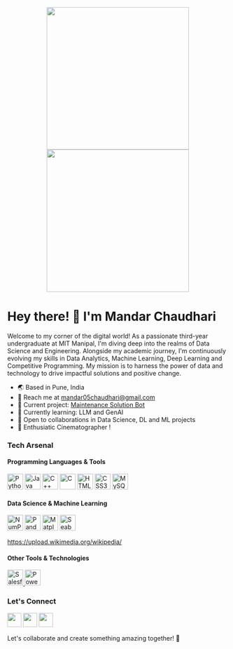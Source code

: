 <div align="center">
  <img src="https://raw.githubusercontent.com/thomasync/thomasync/main/headergitdark.gif#gh-dark-mode-only" align="center" height="325" />
  <img src="https://raw.githubusercontent.com/thomasync/thomasync/main/headergitlight.gif#gh-light-mode-only" align="center" height="325" />
</div>  

Hey there! 👋 I'm Mandar Chaudhari
==================================

Welcome to my corner of the digital world! As a passionate third-year undergraduate at MIT Manipal, I'm diving deep into the realms of Data Science and Engineering. Alongside my academic journey, I'm continuously evolving my skills in Data Analytics, Machine Learning, Deep Learning and Competitive Programming. My mission is to harness the power of data and technology to drive impactful solutions and positive change.

* 🌏 Based in Pune, India
* 📧 Reach me at [mandar05chaudhari@gmail.com](mailto:mandar05chaudhari@gmail.com)
* 🚀 Current project: [Maintenance Solution Bot](https://github.com/mandarchaudharii/Maintenance-Solution-Bot)
* 🧠 Currently learning: LLM and GenAI
* 🤝 Open to collaborations in Data Science, DL and ML projects
* 🎥 Enthusiatic Cinematographer !

### Tech Arsenal

#### Programming Languages & Tools
<p align="left">
  <a href="https://www.python.org/" target="_blank" rel="noreferrer"><img src="https://raw.githubusercontent.com/danielcranney/readme-generator/main/public/icons/skills/python-colored.svg" width="36" height="36" alt="Python" /></a>
  <a href="https://www.oracle.com/java/" target="_blank" rel="noreferrer"><img src="https://raw.githubusercontent.com/danielcranney/readme-generator/main/public/icons/skills/java-colored.svg" width="36" height="36" alt="Java" /></a>
  <a href="https://docs.microsoft.com/en-us/cpp/?view=msvc-170" target="_blank" rel="noreferrer"><img src="https://raw.githubusercontent.com/danielcranney/readme-generator/main/public/icons/skills/cplusplus-colored.svg" width="36" height="36" alt="C++" /></a>
  <a href="https://docs.microsoft.com/en-us/cpp/?view=msvc-170" target="_blank" rel="noreferrer"><img src="https://raw.githubusercontent.com/danielcranney/readme-generator/main/public/icons/skills/c-colored.svg" width="36" height="36" alt="C" /></a>
  <a href="https://developer.mozilla.org/en-US/docs/Glossary/HTML5" target="_blank" rel="noreferrer"><img src="https://raw.githubusercontent.com/danielcranney/readme-generator/main/public/icons/skills/html5-colored.svg" width="36" height="36" alt="HTML5" /></a>
  <a href="https://developer.mozilla.org/en-US/docs/Web/CSS" target="_blank" rel="noreferrer"><img src="https://raw.githubusercontent.com/danielcranney/readme-generator/main/public/icons/skills/css3-colored.svg" width="36" height="36" alt="CSS3" /></a>
  <a href="https://www.mysql.com/" target="_blank" rel="noreferrer"><img src="https://raw.githubusercontent.com/danielcranney/readme-generator/main/public/icons/skills/mysql-colored.svg" width="36" height="36" alt="MySQL" /></a>
</p>

#### Data Science & Machine Learning
<p align="left">
  <a href="https://numpy.org/" target="_blank" rel="noreferrer"><img src="https://raw.githubusercontent.com/danielcranney/readme-generator/main/public/icons/skills/numpy-colored.svg" width="36" height="36" alt="NumPy" /></a>
  <a href="https://pandas.pydata.org/" target="_blank" rel="noreferrer"><img src="https://raw.githubusercontent.com/danielcranney/readme-generator/main/public/icons/skills/pandas-colored.svg" width="36" height="36" alt="Pandas" /></a>
  <a href="https://matplotlib.org/" target="_blank" rel="noreferrer"><img src="https://raw.githubusercontent.com/danielcranney/readme-generator/main/public/icons/skills/matplotlib-colored.svg" width="36" height="36" alt="Matplotlib" /></a>
  <a href="https://seaborn.pydata.org/" target="_blank" rel="noreferrer"><img src="https://raw.githubusercontent.com/danielcranney/readme-generator/main/public/icons/skills/seaborn-colored.svg" width="36" height="36" alt="Seaborn" /></a>
</p>

https://upload.wikimedia.org/wikipedia/

#### Other Tools & Technologies
<p align="left">
  <a href="https://www.salesforce.com/" target="_blank" rel="noreferrer">
    <img src="https://upload.wikimedia.org/wikipedia/commons/f/f9/Salesforce.com_logo.svg" width="36" height="36" alt="Salesforce" />
  </a>
  <a href="https://powerbi.microsoft.com/" target="_blank" rel="noreferrer">
    <img src="https://upload.wikimedia.org/wikipedia/commons/f/f9/Salesforce.com_logo.svg" width="36" height="36" alt="Power BI" />
  </a>
</p>


### Let's Connect

<p align="left"> <a href="https://www.github.com/mandarchaudharii" target="_blank" rel="noreferrer"><img src="https://raw.githubusercontent.com/danielcranney/readme-generator/main/public/icons/socials/github.svg" width="32" height="32" /></a> <a href="http://www.instagram.com/mandarchaudharii" target="_blank" rel="noreferrer"><img src="https://raw.githubusercontent.com/danielcranney/readme-generator/main/public/icons/socials/instagram.svg" width="32" height="32" /></a> <a href="https://www.linkedin.com/in/mandar-chaudhari" target="_blank" rel="noreferrer"><img src="https://raw.githubusercontent.com/danielcranney/readme-generator/main/public/icons/socials/linkedin.svg" width="32" height="32" /></a> 
</p>

Let's collaborate and create something amazing together! 🚀
